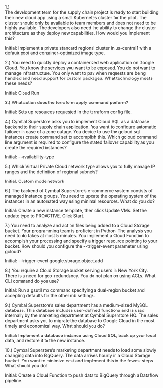 1.)  
The development team for the supply chain project is ready to start building their new cloud app using a small Kubernetes cluster for the pilot. The cluster should only be available to team members and does not need to be highly available. The developers also need the ability to change the cluster architecture as they deploy new capabilities. How would you implement this?

Initial:
Implement a private standard regional cluster in us-central1 with a default pool and container-optimized image type.


2.)
You need to quickly deploy a containerized web application on Google Cloud. You know the services you want to be exposed. You do not want to manage infrastructure. You only want to pay when requests are being handled and need support for custom packages. What technology meets these needs?

Initial:
Cloud Run

3.)
What action does the terraform apply command perform?

Initial:
Sets up resources requested in the terraform config file.


4.)
Cymbal Superstore asks you to implement Cloud SQL as a database backend to their supply chain application. You want to configure automatic failover in case of a zone outage. You decide to use the gcloud sql instances create command set to accomplish this. Which gcloud command line argument is required to configure the stated failover capability as you create the required instances?

Initial:
--availability-type

5.) 
Which Virtual Private Cloud network type allows you to fully manage IP ranges and the definition of regional subnets?

Initial:
Custom mode network


6.) 
The backend of Cymbal Superstore’s e-commerce system consists of managed instance groups. You need to update the operating system of the instances in an automated way using minimal resources. What do you do?

Initial:
Create a new instance template, then click Update VMs. Set the update type to PROACTIVE. Click Start.


7.) 
You need to analyze and act on files being added to a Cloud Storage bucket. Your programming team is proficient in Python. The analysis you need to do takes at most 5 minutes. You implement a Cloud Function to accomplish your processing and specify a trigger resource pointing to your bucket. How should you configure the --trigger-event parameter using gcloud?


Initial:
--trigger-event google.storage.object.add


8.)
You require a Cloud Storage bucket serving users in New York City. There is a need for geo-redundancy. You do not plan on using ACLs. What CLI command do you use?

Initial:
Run a gsutil mb command specifying a dual-region bucket and accepting defaults for the other mb settings.


9.)
Cymbal Superstore’s sales department has a medium-sized MySQL database. This database includes user-defined functions and is used internally by the marketing department at Cymbal Superstore HQ. The sales department asks you to migrate the database to Google Cloud in the most timely and economical way. What should you do?

Initial:
Implement a database instance using Cloud SQL, back up your local data, and restore it to the new instance.


10.)
Cymbal Superstore’s marketing department needs to load some slowly changing data into BigQuery. The data arrives hourly in a Cloud Storage bucket. You want to minimize cost and implement this in the fewest steps. What should you do?

Initial:
Create a Cloud Function to push data to BigQuery through a Dataflow pipeline.




